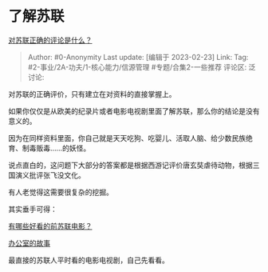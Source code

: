 # 了解苏联
[对苏联正确的评论是什么？](https://www.zhihu.com/question/421517381/answer/2904291279)

> Author: #0-Anonymity
> Last update: [编辑于 2023-02-23]
> Link:
> Tag: #2-事业/2A-功夫/1-核心能力/信源管理 #专题/合集2-一些推荐
> 评论区:
> 泛讨论:

对苏联的正确评价，只有建立在对资料的直接掌握上。

如果你仅仅是从欧美的纪录片或者电影电视剧里面了解苏联，那么你的结论是没有意义的。

因为在同样资料里面，你自己就是天天吃狗、吃婴儿、活取人脑、给少数民族绝育、制毒贩毒……的妖怪。

说点直白的，这问题下大部分的答案都是根据西游记评价唐玄奘虐待动物，根据三国演义批评张飞没文化。

有人老觉得这需要很复杂的挖掘。

其实垂手可得：

[有哪些好看的前苏联电影？](https://www.zhihu.com/question/40550782)

[办公室的故事​](https://link.zhihu.com/?target=https%3A//b23.tv/qxx0ZyJ)

最直接的苏联人平时看的电影电视剧，自己先看看。
